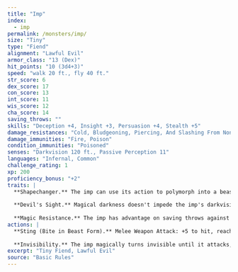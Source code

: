 ```yaml
---
title: "Imp"
index:
  - imp
permalink: /monsters/imp/
size: "Tiny"
type: "Fiend"
alignment: "Lawful Evil"
armor_class: "13 (Dex)"
hit_points: "10 (3d4+3)"
speed: "walk 20 ft., fly 40 ft."
str_score: 6
dex_score: 17
con_score: 13
int_score: 11
wis_score: 12
cha_score: 14
saving_throws: ""
skills: "Deception +4, Insight +3, Persuasion +4, Stealth +5"
damage_resistances: "Cold, Bludgeoning, Piercing, And Slashing From Nonmagical Weapons That Aren'T Silvered"
damage_immunities: "Fire, Poison"
condition_immunities: "Poisoned"
senses: "Darkvision 120 ft., Passive Perception 11"
languages: "Infernal, Common"
challenge_rating: 1
xp: 200
proficiency_bonus: "+2"
traits: |
  **Shapechanger.** The imp can use its action to polymorph into a beast form that resembles a rat (speed 20 ft.), a raven (20 ft., fly 60 ft.), or a spider (20 ft., climb 20 ft.), or back into its true form. Its statistics are the same in each form, except for the speed changes noted. Any equipment it is wearing or carrying isn't transformed. It reverts to its true form if it dies.
  
  **Devil's Sight.** Magical darkness doesn't impede the imp's darkvision.
  
  **Magic Resistance.** The imp has advantage on saving throws against spells and other magical effects.
actions: |
  **Sting (Bite in Beast Form).** Melee Weapon Attack: +5 to hit, reach 5 ft., one target. Hit: 5 (1d4 + 3) piercing damage, and the target must make on a DC 11 Constitution saving throw, taking 10 (3d6) poison damage on a failed save, or half as much damage on a successful one.
  
  **Invisibility.** The imp magically turns invisible until it attacks, or until its concentration ends (as if concentrating on a spell). Any equipment the imp wears or carries is invisible with it.
excerpt: "Tiny Fiend, Lawful Evil"
source: "Basic Rules"
---
```

